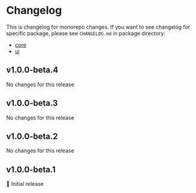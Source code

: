 # Changelog

This is changelog for monorepo changes. If you want to see changelog for specific package, please see `CHANGELOG.md` in package directory:
- [core](./packages/core/CHANGELOG.md)
- [ui](./packages/ui/CHANGELOG.md)

[//]: # (HeaderEnd)

## v1.0.0-beta.4

No changes for this release

## v1.0.0-beta.3

No changes for this release

## v1.0.0-beta.2

No changes for this release

## v1.0.0-beta.1

🎉 Initial release
